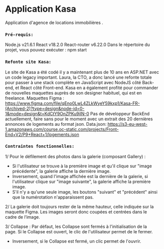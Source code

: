 # Application Kasa
Application d'agence de locations immobilières .

### `Pré-requis:`
Node.js v21.6.1
React v18.2.0
React-router v6.22.0
Dans le répertoire du projet, vous pouvez exécuter : npm start

### `Refonte site Kasa:`
Le site de Kasa a été codé il y a maintenant plus de 10 ans en ASP.NET avec un code legacy important. Laura, la CTO, a donc lancé une refonte totale pour passer à une stack complète en JavaScript avec NodeJS côté Back-end, et React côté Front-end. Kasa en a également profité pour commander de nouvelles maquettes auprès de son designer habituel, qui est en freelance.
Maquettes Figma : https://www.figma.com/file/qEno0LwL4ZLkWyeY59kxp1/Kasa-FR-(Archived-2)?type=design&node-id=0-1&mode=design&t=KdCtY9OnZPKu9iIN-0
Pas de développeur BackEnd actuellement, faire sans pour le moment avec un extrait des 20 dernières annonces de logements au format json.
Data.json: https://s3-eu-west-1.amazonaws.com/course.oc-static.com/projects/Front-End+V2/P9+React+1/logements.json

### `Contraintes fonctionnelles:`
1/ Pour le défilement des photos dans la galerie (composant Gallery) :
- Si l'utilisateur se trouve à la première image et qu'il clique sur "image précédente", la galerie affiche la dernière image. 
- Inversement, quand l'image affichée est la dernière de la galerie, si l'utilisateur clique sur "image suivante", la galerie affiche la première image. 
- S'il n'y a qu'une seule image, les boutons "suivant" et "précédent" ainsi que la numérotation n'apparaissent pas.

2/ La galerie doit toujours rester de la même hauteur, celle indiquée sur la maquette Figma. Les images seront donc coupées et centrées dans le cadre de l’image.

3/ Collapse : Par défaut, les Collapse sont fermés à l'initialisation de la page. 
Si le Collapse est ouvert, le clic de l'utilisateur permet de le fermer.
- Inversement, si le Collapse est fermé, un clic permet de l'ouvrir.






